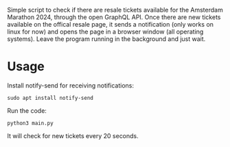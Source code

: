 Simple script to check if there are resale tickets available for the Amsterdam Marathon 2024, through the open GraphQL API. Once there are new tickets available on the offical resale page, it sends a notification (only works on linux for now) and opens the page in a browser window (all operating systems). Leave the program running in the background and just wait.
# Usage
Install notify-send for receiving notifications:
```console
sudo apt install notify-send
```
Run the code:
```console
python3 main.py
```
It will check for new tickets every 20 seconds.


